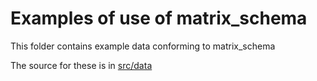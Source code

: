 # Examples of use of matrix_schema

This folder contains example data conforming to matrix_schema

The source for these is in [src/data](../src/data/examples)
